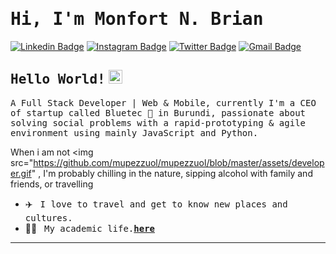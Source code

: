# <samp>Hi, I'm Monfort N. Brian</samp>

[![Linkedin Badge](https://img.shields.io/badge/LinkedIn-%230077B5.svg?&style=flat-square&logo=linkedin&logoColor=white&color=071A2C&link=https://www.linkedin.com/in/monfortbrian/)](https://www.linkedin.com/in/monfortbrian/)
[![Instagram Badge](https://img.shields.io/badge/Instagram-%23E4405F.svg?&style=flat-square&logo=instagram&logoColor=white&color=071A2C&link=https://www.instagram.com/monfortbrian)](https://www.instagram.com/monfortbrian)
[![Twitter Badge](https://img.shields.io/badge/Twitter-%231877F2.svg?&style=flat-square&logo=twitter&logoColor=white&color=071A2C&link=https://twitter.com/monfortbrian)](https://twitter.com/monfortbrian)
[![Gmail Badge](https://img.shields.io/badge/Gmail-%231877F2.svg?&style=flat-square&logo=gmail&logoColor=white&color=071A2C&link=mailto:monfortbrian@outlook.com)](mailto:monfortbrian@outlook.com)

## <samp>Hello World!</samp> <img src="https://github.com/mupezzuol/mupezzuol/blob/master/assets/earth.gif" width="22px">

<samp>A Full Stack Developer | Web & Mobile, currently I'm a CEO of startup called Bluetec 🚀 in Burundi, passionate about solving social problems with a rapid-prototyping & agile environment using mainly JavaScript and Python.</samp>
<samp>

When i am not <img src="https://github.com/mupezzuol/mupezzuol/blob/master/assets/developer.gif"
 , I'm probably chilling in the nature, sipping alcohol with family and friends, or travelling</samp> &nbsp;  &nbsp; 


- ✈️ &nbsp; <samp>I love to travel and get to know new places and cultures.</samp>
- 👨‍🎓 &nbsp; <samp>My academic life.[__here__](https://github.com/monfortbrian/list-of-courses-certifications)</samp>

---
